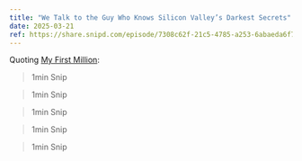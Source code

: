 ```yaml
---
title: "We Talk to the Guy Who Knows Silicon Valley’s Darkest Secrets"
date: 2025-03-21
ref: https://share.snipd.com/episode/7308c62f-21c5-4785-a253-6abaeda6f713
---
```



Quoting [My First Million](https://share.snipd.com/episode/7308c62f-21c5-4785-a253-6abaeda6f713):

> 1min Snip

> 1min Snip

> 1min Snip

> 1min Snip

> 1min Snip